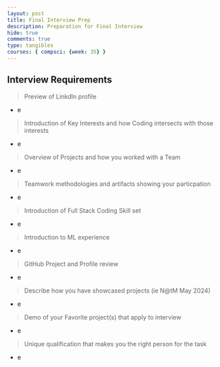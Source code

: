 ```yaml
---
layout: post
title: Final Interview Prep
description: Preparation for Final Interview
hide: true
comments: true
type: tangibles
courses: { compsci: {week: 35} }
---
```


## Interview Requirements
> Preview of LinkdIn profile
- e

> Introduction of Key Interests and how Coding intersects with those interests
- e

> Overview of Projects and how you worked with a Team
- e

> Teamwork methodologies and artifacts showing your particpation
- e

> Introduction of Full Stack Coding Skill set
- e

> Introduction to ML experience
- e

> GitHub Project and Profile review
- e

> Describe how you have showcased projects (ie N@tM May 2024)
- e

> Demo of your Favorite project(s) that apply to interview
- e

> Unique qualification that makes you the right person for the task
- e